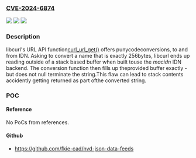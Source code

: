 ### [CVE-2024-6874](https://cve.mitre.org/cgi-bin/cvename.cgi?name=CVE-2024-6874)
![](https://img.shields.io/static/v1?label=Product&message=curl&color=blue)
![](https://img.shields.io/static/v1?label=Version&message=8.8.0%3C%3D%208.8.0%20&color=brighgreen)
![](https://img.shields.io/static/v1?label=Vulnerability&message=CWE-126%20Buffer%20Over-read%20&color=brighgreen)

### Description

libcurl's URL API function[curl_url_get()](https://curl.se/libcurl/c/curl_url_get.html) offers punycodeconversions, to and from IDN. Asking to convert a name that is exactly 256bytes, libcurl ends up reading outside of a stack based buffer when built touse the *macidn* IDN backend. The conversion function then fills up theprovided buffer exactly - but does not null terminate the string.This flaw can lead to stack contents accidently getting returned as part ofthe converted string.

### POC

#### Reference
No PoCs from references.

#### Github
- https://github.com/fkie-cad/nvd-json-data-feeds

